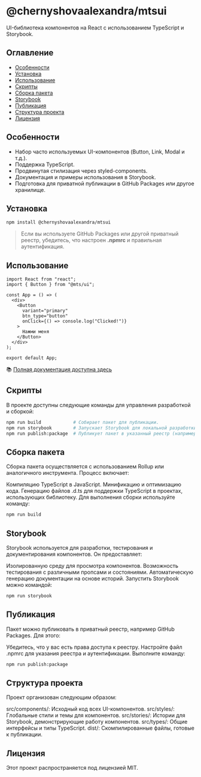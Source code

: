 # @chernyshovaalexandra/mtsui

UI-библиотека компонентов на React с использованием TypeScript и Storybook.

## Оглавление
- [Особенности](#особенности)
- [Установка](#установка)
- [Использование](#использование)
- [Скрипты](#скрипты)
- [Сборка пакета](#сборка-пакета)
- [Storybook](#storybook)
- [Публикация](#публикация)
- [Структура проекта](#структура-проекта)
- [Лицензия](#лицензия)

## Особенности
- Набор часто используемых UI-компонентов (Button, Link, Modal и т.д.).
- Поддержка TypeScript.
- Продвинутая стилизация через styled-components.
- Документация и примеры использования в Storybook.
- Подготовка для приватной публикации в GitHub Packages или другое хранилище.

## Установка

```bash
npm install @chernyshovaalexandra/mtsui
```

> Если вы используете GitHub Packages или другой приватный реестр, убедитесь, что настроен **.npmrc** и правильная аутентификация.

## Использование

```tsx
import React from "react";
import { Button } from "@mts/ui";

const App = () => (
  <div>
    <Button
      variant="primary"
      btn_type="button"
      onClick={() => console.log("Clicked!")}
    >
      Нажми меня
    </Button>
  </div>
);

export default App;
```

📚 [Полная документация доступна здесь](https://chernyshovaalexandra.github.io/-mts-ui/)

## Скрипты

В проекте доступны следующие команды для управления разработкой и сборкой:

```bash
npm run build            # Собирает пакет для публикации.
npm run storybook        # Запускает Storybook для локальной разработки и тестирования компонентов.
npm run publish:package  # Публикует пакет в указанный реестр (например, GitHub Packages).
```

## Сборка пакета
Сборка пакета осуществляется с использованием Rollup или аналогичного инструмента. Процесс включает:

Компиляцию TypeScript в JavaScript.
Минификацию и оптимизацию кода.
Генерацию файлов .d.ts для поддержки TypeScript в проектах, использующих библиотеку.
Для выполнения сборки используйте команду:

```bash
npm run build
```

## Storybook
Storybook используется для разработки, тестирования и документирования компонентов. Он предоставляет:

Изолированную среду для просмотра компонентов.
Возможность тестирования с различными пропсами и состояниями.
Автоматическую генерацию документации на основе историй.
Запустить Storybook можно командой:

```bash
npm run storybook
```

## Публикация
Пакет можно публиковать в приватный реестр, например GitHub Packages. Для этого:

Убедитесь, что у вас есть права доступа к реестру.
Настройте файл .npmrc для указания реестра и аутентификации.
Выполните команду:

```bash
npm run publish:package
```

## Структура проекта
Проект организован следующим образом:

src/components/: Исходный код всех UI-компонентов.
src/styles/: Глобальные стили и темы для компонентов.
src/stories/: Истории для Storybook, демонстрирующие работу компонентов.
src/types/: Общие интерфейсы и типы TypeScript.
dist/: Скомпилированные файлы, готовые к публикации.

## Лицензия
Этот проект распространяется под лицензией MIT.
